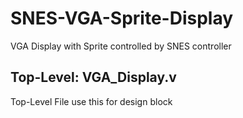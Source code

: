 # SNES-VGA-Sprite-Display
VGA Display with Sprite controlled by SNES controller

## Top-Level: VGA_Display.v
Top-Level File use this for design block
